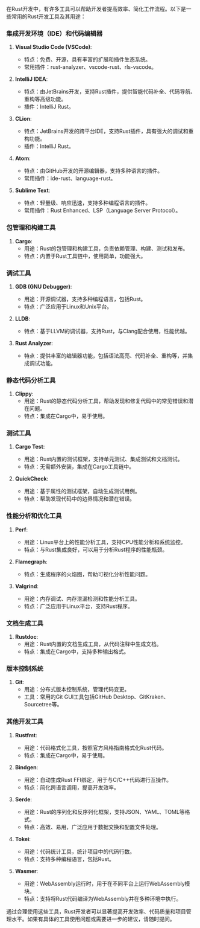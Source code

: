 在Rust开发中，有许多工具可以帮助开发者提高效率、简化工作流程。以下是一些常用的Rust开发工具及其用途：

### 集成开发环境（IDE）和代码编辑器
1. **Visual Studio Code (VSCode)**:
   - 特点：免费、开源，具有丰富的扩展和插件生态系统。
   - 常用插件：rust-analyzer、vscode-rust、rls-vscode。

2. **IntelliJ IDEA**:
   - 特点：由JetBrains开发，支持Rust插件，提供智能代码补全、代码导航、重构等高级功能。
   - 插件：IntelliJ Rust。

3. **CLion**:
   - 特点：JetBrains开发的跨平台IDE，支持Rust插件，具有强大的调试和重构功能。
   - 插件：IntelliJ Rust。

4. **Atom**:
   - 特点：由GitHub开发的开源编辑器，支持多种语言的插件。
   - 常用插件：ide-rust、language-rust。

5. **Sublime Text**:
   - 特点：轻量级、响应迅速，支持多种编程语言的插件。
   - 常用插件：Rust Enhanced、LSP（Language Server Protocol）。

### 包管理和构建工具
1. **Cargo**:
   - 用途：Rust的包管理和构建工具，负责依赖管理、构建、测试和发布。
   - 特点：内置于Rust工具链中，使用简单，功能强大。

### 调试工具
1. **GDB (GNU Debugger)**:
   - 用途：开源调试器，支持多种编程语言，包括Rust。
   - 特点：广泛应用于Linux和Unix平台。

2. **LLDB**:
   - 特点：基于LLVM的调试器，支持Rust，与Clang配合使用，性能优越。

3. **Rust Analyzer**:
   - 特点：提供丰富的编辑器功能，包括语法高亮、代码补全、重构等，并集成调试功能。

### 静态代码分析工具
1. **Clippy**:
   - 用途：Rust的静态代码分析工具，帮助发现和修复代码中的常见错误和潜在问题。
   - 特点：集成在Cargo中，易于使用。

### 测试工具
1. **Cargo Test**:
   - 用途：Rust内置的测试框架，支持单元测试、集成测试和文档测试。
   - 特点：无需额外安装，集成在Cargo工具链中。

2. **QuickCheck**:
   - 用途：基于属性的测试框架，自动生成测试用例。
   - 特点：帮助发现代码中的边界情况和潜在错误。

### 性能分析和优化工具
1. **Perf**:
   - 用途：Linux平台上的性能分析工具，支持CPU性能分析和系统监控。
   - 特点：与Rust集成良好，可以用于分析Rust程序的性能瓶颈。

2. **Flamegraph**:
   - 特点：生成程序的火焰图，帮助可视化分析性能问题。

3. **Valgrind**:
   - 用途：内存调试、内存泄漏检测和性能分析工具。
   - 特点：广泛应用于Linux平台，支持Rust程序。

### 文档生成工具
1. **Rustdoc**:
   - 用途：Rust内置的文档生成工具，从代码注释中生成文档。
   - 特点：集成在Cargo中，支持多种输出格式。

### 版本控制系统
1. **Git**:
   - 用途：分布式版本控制系统，管理代码变更。
   - 工具：常用的Git GUI工具包括GitHub Desktop、GitKraken、Sourcetree等。

### 其他开发工具
1. **Rustfmt**:
   - 用途：代码格式化工具，按照官方风格指南格式化Rust代码。
   - 特点：集成在Cargo中，易于使用。

2. **Bindgen**:
   - 用途：自动生成Rust FFI绑定，用于与C/C++代码进行互操作。
   - 特点：简化跨语言调用，提高开发效率。

3. **Serde**:
   - 用途：Rust的序列化和反序列化框架，支持JSON、YAML、TOML等格式。
   - 特点：高效、易用，广泛应用于数据交换和配置文件处理。

4. **Tokei**:
   - 用途：代码统计工具，统计项目中的代码行数。
   - 特点：支持多种编程语言，包括Rust。

5. **Wasmer**:
   - 用途：WebAssembly运行时，用于在不同平台上运行WebAssembly模块。
   - 特点：支持将Rust代码编译为WebAssembly并在多种环境中执行。

通过合理使用这些工具，Rust开发者可以显著提高开发效率、代码质量和项目管理水平。如果有具体的工具使用问题或需要进一步的建议，请随时提问。
